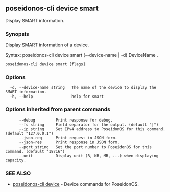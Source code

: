 ## poseidonos-cli device smart

Display SMART information.

### Synopsis


Display SMART information of a device.

Syntax:
	poseidonos-cli device smart (--device-name | -d) DeviceName .
          

```
poseidonos-cli device smart [flags]
```

### Options

```
  -d, --device-name string   The name of the device to display the SMART information.
  -h, --help                 help for smart
```

### Options inherited from parent commands

```
      --debug         Print response for debug.
      --fs string     Field separator for the output. (default "|")
      --ip string     Set IPv4 address to PoseidonOS for this command. (default "127.0.0.1")
      --json-req      Print request in JSON form.
      --json-res      Print response in JSON form.
      --port string   Set the port number to PoseidonOS for this command. (default "18716")
      --unit          Display unit (B, KB, MB, ...) when displaying capacity.
```

### SEE ALSO

* [poseidonos-cli device](poseidonos-cli_device.md)	 - Device commands for PoseidonOS.

